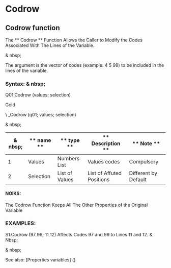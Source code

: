 # Codrow

## Codrow function

The ** Codrow ** Function Allows the Caller to Modify the Codes Associated With The Lines of the Variable.

& nbsp;

The argument is the vector of codes (example: 4 5 99) to be included in the lines of the variable.

### Syntax: & nbsp;

Q01.Codrow (values; selection)

Gold

\ _Codrow (q01; values; selection)

& nbsp;

| & nbsp; | ** name ** | ** type ** | ** Description ** | ** Note ** |
| --- | --- | --- | --- | --- |
| &#49; | Values ​​| Numbers List | Values ​​codes | Compulsory |
| &#50; | Selection | List of Values ​​| List of Affuted Positions | Different by Default |

#### NOIKS:

The Codrow Function Keeps All The Other Properties of the Original Variable

### EXAMPLES:

S1.Codrow (97 99; 11 12) Affects Codes 97 and 99 to Lines 11 and 12. & Nbsp;

& nbsp;

See also: [Properties variables] (<modify Proproprietesdesvariable.md>)